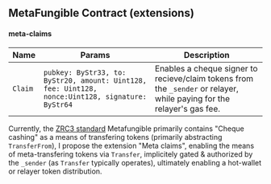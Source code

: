 ## MetaFungible Contract (extensions)

#### meta-claims

| Name | Params | Description
|--|--|--|
|`Claim`|`pubkey: ByStr33, to: ByStr20, amount: Uint128, fee: Uint128, nonce:Uint128, signature: ByStr64`| Enables a cheque signer to recieve/claim tokens from the `_sender` or relayer, while paying for the relayer's gas fee. |

Currently, the [ZRC3 standard](https://github.com/Zilliqa/ZRC/blob/main/zrcs/zrc-3.md) Metafungible primarily contains "Cheque cashing" as a means of transfering tokens (primarily abstracting `TransferFrom`), I propose the extension "Meta claims", enabling the means of meta-transfering tokens via `Transfer`, implicitely gated & authorized by the `_sender` (as `Transfer` typically operates), ultimately enabling a hot-wallet or relayer token distribution.

